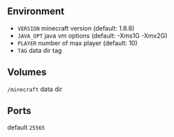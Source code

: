 ## Environment
* ```VERSION``` minecraft version (default: 1.8.8)
* ```JAVA_OPT``` java vm options (default: -Xms1G -Xmx2G)
* ```PLAYER``` number of max player (default: 10)
* ```TAG```  data dir tag

## Volumes
```/minecraft``` data dir

## Ports
default ```25565```